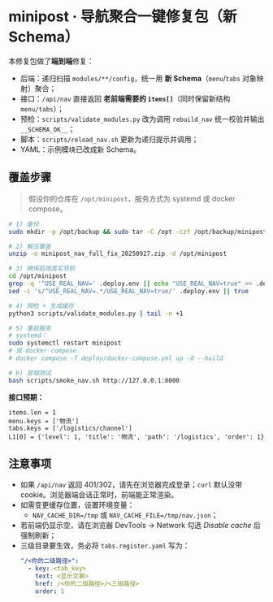 # minipost · 导航聚合一键修复包（新 Schema）

本修复包做了**端到端**修复：
- 后端：递归扫描 `modules/**/config`，统一用 **新 Schema**（`menu`/`tabs` 对象映射）聚合；
- 接口：`/api/nav` 直接返回 **老前端需要的 `items[]`**（同时保留新结构 `menu/tabs`）；
- 预检：`scripts/validate_modules.py` 改为调用 `rebuild_nav` 统一校验并输出 `__SCHEMA_OK__`；
- 脚本：`scripts/reload_nav.sh` 更新为递归提示并调用；
- YAML：示例模块已改成新 Schema。

## 覆盖步骤

> 假设你的仓库在 `/opt/minipost`，服务方式为 systemd 或 docker compose。

```bash
# 1) 备份
sudo mkdir -p /opt/backup && sudo tar -C /opt -czf /opt/backup/minipost-backup.$(date +%F-%H%M).tgz minipost || true

# 2) 解压覆盖
unzip -o minipost_nav_full_fix_20250927.zip -d /opt/minipost

# 3) 确保启用真实导航
cd /opt/minipost
grep -q '^USE_REAL_NAV=' .deploy.env || echo "USE_REAL_NAV=true" >> .deploy.env
sed -i 's/^USE_REAL_NAV=.*/USE_REAL_NAV=true/' .deploy.env || true

# 4) 预检 + 生成缓存
python3 scripts/validate_modules.py | tail -n +1

# 5) 重启服务
# systemd：
sudo systemctl restart minipost
# 或 docker compose：
# docker compose -f deploy/docker-compose.yml up -d --build

# 6) 冒烟测试
bash scripts/smoke_nav.sh http://127.0.0.1:8000
```

**接口预期：**
```
items.len = 1
menu.keys = ['物流']
tabs.keys = ['/logistics/channel']
L1[0] = {'level': 1, 'title': '物流', 'path': '/logistics', 'order': 1}
```

## 注意事项

- 如果 `/api/nav` 返回 401/302，请先在浏览器完成登录；`curl` 默认没带 cookie。浏览器端会话正常时，前端能正常渲染。
- 如需变更缓存位置，设置环境变量：
  - `NAV_CACHE_DIR=/tmp` 或 `NAV_CACHE_FILE=/tmp/nav.json`；
- 若前端仍显示空，请在浏览器 DevTools → Network 勾选 *Disable cache* 后强制刷新；
- 三级目录要生效，务必将 `tabs.register.yaml` 写为：
  ```yaml
  "/<你的二级路径>":
    - key: <tab_key>
      text: <显示文案>
      href: /<你的二级路径>/<三级路径>
      order: 1
  ```
